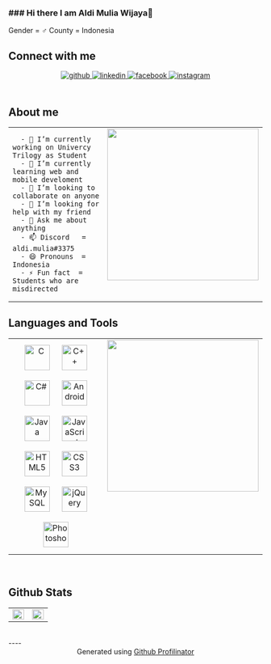 ### ### Hi there I am Aldi Mulia Wijaya👋  
  Gender  = ♂️
  County  = Indonesia
<br/>  

## Connect with me  
  <div align="center">
    <a href="https://github.com/promtom" target="_blank">
      <img src=https://img.shields.io/badge/github-%2324292e.svg?&style=for-the-badge&logo=github&logoColor=white alt=github style="margin-bottom: 5px;" />
    </a>
    <a href="https://linkedin.com/in/aldi-mulia-58b775197" target="_blank">
      <img src=https://img.shields.io/badge/linkedin-%231E77B5.svg?&style=for-the-badge&logo=linkedin&logoColor=white alt=linkedin style="margin-bottom: 5px;" />
    </a>
    <a href="https://www.facebook.com/AldiMulia.W" target="_blank">
      <img src=https://img.shields.io/badge/facebook-%232E87FB.svg?&style=for-the-badge&logo=facebook&logoColor=white alt=facebook style="margin-bottom: 5px;" />
    </a>
    <a href="https://instagram.com/aldi.mulia" target="_blank">
      <img src=https://img.shields.io/badge/instagram-%23000000.svg?&style=for-the-badge&logo=instagram&logoColor=white alt=instagram style="margin-bottom: 5px;" />
    </a>  
  </div>  
<br/>  


## About me   
  <table><tr>
    <td valign="top" width="50%">
      
      - 🔭 I’m currently working on Univercy Trilogy as Student
      - 🌱 I’m currently learning web and mobile develoment
      - 👯 I’m looking to collaborate on anyone
      - 🤔 I’m looking for help with my friend      
      - 💬 Ask me about anything      
      - 📫 Discord   = aldi.mulia#3375      
      - 😄 Pronouns  = Indonesia       
      - ⚡ Fun fact  = Students who are misdirected  
      
   </td>
    <td valign="top" width="50%">
      <img src="https://i.imgur.com/5ta5pzY.png" align="center" height="300" width="300" />  
    </td>
  </tr></table>  
  

## Languages and Tools
   <table><tr>
    <td valign="top" width="50%">
      <div align="center">  
          <img style="margin: 10px" src="https://profilinator.rishav.dev/skills-assets/c-original.svg" alt="C" height="50" />  
          <img style="margin: 10px" src="https://profilinator.rishav.dev/skills-assets/cplusplus-original.svg" alt="C++" height="50" />  
          <img style="margin: 10px" src="https://profilinator.rishav.dev/skills-assets/csharp-original.svg" alt="C#" height="50" />  
          <img style="margin: 10px" src="https://profilinator.rishav.dev/skills-assets/android-original-wordmark.svg" alt="Android" height="50" />  
          <img style="margin: 10px" src="https://profilinator.rishav.dev/skills-assets/java-original-wordmark.svg" alt="Java" height="50" />  
          <img style="margin: 10px" src="https://profilinator.rishav.dev/skills-assets/javascript-original.svg" alt="JavaScript" height="50" />  
          <img style="margin: 10px" src="https://profilinator.rishav.dev/skills-assets/html5-original-wordmark.svg" alt="HTML5" height="50" />  
          <img style="margin: 10px" src="https://profilinator.rishav.dev/skills-assets/css3-original-wordmark.svg" alt="CSS3" height="50" />  
          <img style="margin: 10px" src="https://profilinator.rishav.dev/skills-assets/mysql-original-wordmark.svg" alt="MySQL" height="50" />  
          <img style="margin: 10px" src="https://profilinator.rishav.dev/skills-assets/jquery.png" alt="jQuery" height="50" />  
          <img style="margin: 10px" src="https://profilinator.rishav.dev/skills-assets/photoshop-plain.svg" alt="Photoshop" height="50" />  
      </div> 
    </td>
    <td valign="top" width="50%">
        <img 
             src="https://scontent.fcgk23-1.fna.fbcdn.net/v/t1.0-9/126447925_2787294014848657_5958646978427714953_n.jpg?_nc_cat=110&ccb=2&_nc_sid=825194&_nc_eui2=AeHNl6beD2pLpTJ1WIfGHxgl9g0aR0KOAlD2DRpHQo4CULbIRExSudcCC-pilZJCGOOM8Su2i1hVW5VXbLJ_DkSl&_nc_ohc=0pFDV4qsYzQAX8f8PTq&_nc_ht=scontent.fcgk23-1.fna&oh=79f64389fc571fb2a93b342d029da2c5&oe=5FDFA208" 
             align="center" height="300" width="300"
        />  
    </td>
  </tr></table>
<br/>  


## Github Stats  
  <table><tr>
    <td valign="top" width="50%">
      <img src="https://github-readme-stats.vercel.app/api?username=promtom&show_icons=true&count_private=true&hide_border=true" align="left" style="width: 100%" />
    </td>
    <td valign="top" width="50%">
      <img src="https://github-readme-stats.vercel.app/api/top-langs/?username=rishavanand&hide_border=true&layout=compact" align="left" style="width: 100%" />
    </td>
  </tr></table> 
<br/>  
----
      <div align="center">Generated using <a href="https://profilinator.rishav.dev/" target="_blank">Github Profilinator</a></div>
